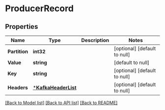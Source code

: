 # ProducerRecord

## Properties
Name | Type | Description | Notes
------------ | ------------- | ------------- | -------------
**Partition** | **int32** |  | [optional] [default to null]
**Value** | **string** |  | [default to null]
**Key** | **string** |  | [optional] [default to null]
**Headers** | [***KafkaHeaderList**](KafkaHeaderList.md) |  | [optional] [default to null]

[[Back to Model list]](../README.md#documentation-for-models) [[Back to API list]](../README.md#documentation-for-api-endpoints) [[Back to README]](../README.md)


